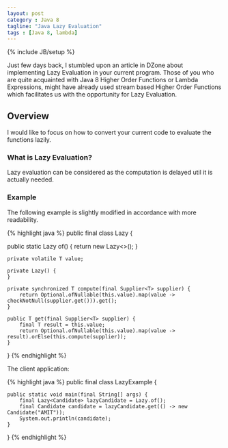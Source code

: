 ```yaml
---
layout: post
category : Java 8
tagline: "Java Lazy Evaluation"
tags : [Java 8, lambda]
---
```

{% include JB/setup %}

Just few days back, I stumbled upon an article in DZone about implementing Lazy Evaluation in your current program. Those of you who are quite acquainted with Java 8 Higher Order Functions or Lambda Expressions, might have already used stream based Higher Order Functions which facilitates us with the opportunity for Lazy Evaluation.

## Overview

I would like to focus on how to convert your current code to evaluate the functions lazily.

### What is Lazy Evaluation?

Lazy evaluation can be considered as the computation is delayed util it is actually needed.

### Example

The following example is slightly modified in accordance with more readability.

{% highlight java %}
public final class Lazy<T> {

  public static <T> Lazy<T> of() {
		return new Lazy<>();
	}

	private volatile T value;

	private Lazy() {
	}

	private synchronized T compute(final Supplier<T> supplier) {
		return Optional.ofNullable(this.value).map(value -> checkNotNull(supplier.get())).get();
	}

	public T get(final Supplier<T> supplier) {
		final T result = this.value;
		return Optional.ofNullable(this.value).map(value -> result).orElse(this.compute(supplier));
	}
}
{% endhighlight %}

The client application:

{% highlight java %}
public final class LazyExample {

	public static void main(final String[] args) {
		final Lazy<Candidate> lazyCandidate = Lazy.of();
		final Candidate candidate = lazyCandidate.get(() -> new Candidate("AMIT"));
		System.out.println(candidate);
	}

}
{% endhighlight %}
